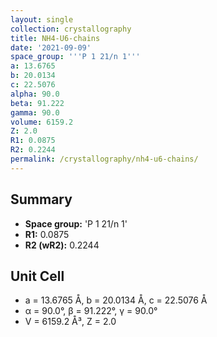 ```yaml
---
layout: single
collection: crystallography
title: NH4-U6-chains
date: '2021-09-09'
space_group: '''P 1 21/n 1'''
a: 13.6765
b: 20.0134
c: 22.5076
alpha: 90.0
beta: 91.222
gamma: 90.0
volume: 6159.2
Z: 2.0
R1: 0.0875
R2: 0.2244
permalink: /crystallography/nh4-u6-chains/
---
```


## Summary

- **Space group:** 'P 1 21/n 1'
- **R1:** 0.0875
- **R2 (wR2):** 0.2244

## Unit Cell
- a = 13.6765 Å, b = 20.0134 Å, c = 22.5076 Å
- α = 90.0°, β = 91.222°, γ = 90.0°
- V = 6159.2 Å³, Z = 2.0
